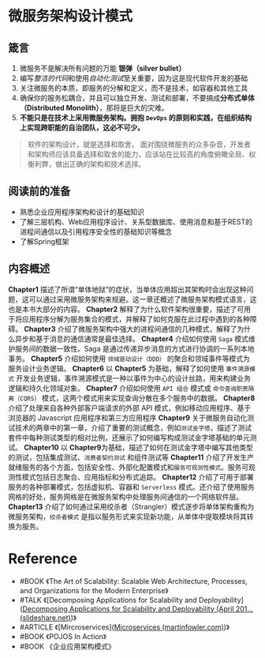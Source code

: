 # 微服务架构设计模式

## 箴言
1. 微服务不是解决所有问题的万能 **银弹（silver bullet）**
2. 编写*整洁的代码*和使用*自动化测试*至关重要，因为这是现代软件开发的基础
3. 关注微服务的本质，即服务的分解和定义，而不是技术，如容器和其他工具
4. 确保你的服务松耦合，并且可以独立开发、测试和部署，不要搞成**分布式单体（Distributed Monolith）**，那将是巨大的灾难。
5. **不能只是在技术上采用微服务架构。拥抱 `DevOps` 的原则和实践，在组织结构上实现跨职能的自治团队，这必不可少。**

>软件的架构设计，就是选择和取舍。
>面对围绕微服务的众多杂音，开发者和架构师应该具备选择和取舍的能力，应该站在比较高的角度俯瞰全局、权衡利弊，做出正确的架构和技术选择。



## 阅读前的准备
* 熟悉企业应用程序架构和设计的基础知识
* 了解三层机构、Web应用程序设计、关系型数据库、使用消息和基于REST的进程间通信以及引用程序安全性的基础知识等概念
* 了解Spring框架

## 内容概述
**Chapter1** 描述了所谓“单体地狱”的症状，当单体应用超出其架构时会出现这种问题，这可以通过采用微服务架构来规避。这一章还概述了微服务架构模式语言，这也是本书大部分的内容。
**Chapter2** 解释了为什么软件架构很重要，描述了可用于将应用程序分解为服务集合的模式，并解释了如何克服在此过程中遇到的各种障碍。
**Chapter3** 介绍了微服务架构中强大的进程间通信的几种模式，解释了为什么异步和基于消息的通信通常是最佳选择。
**Chapter4** 介绍如何使用 `Saga` 模式维护服务间的数据一致性。Saga 是通过传递异步消息的方式进行协调的一系列本地事务。
**Chapter5** 介绍如何使用 `领域驱动设计（DDD）` 的聚合和领域事件等模式为服务设计业务逻辑。
**Chapter6** 以 **Chapter5** 为基础，解释了如何使用 `事件溯源模式` 开发业务逻辑，事件溯源模式是一种以事件为中心的设计丝路，用来构建业务逻辑和持久化领域对象。
**Chapter7** 介绍如何使用 `API 组合` 模式或 `命令查询职责隔离（CQRS）` 模式，这两个模式用来实现查询分散在多个服务中的数据。
**Chapter8** 介绍了处理来自各种外部客户端请求的外部 API 模式，例如移动应用程序、基于浏览器的 Javascript 应用程序和第三方应用程序
**Chapter9** 关于微服务自动化测试技术的两章中的第一章，介绍了重要的测试概念，例如`测试金字塔`，描述了测试套件中每种测试类型的相对比例，还展示了如何编写构成测试金字塔基础的单元测试。
	**Chapter10** 以 **Chapter9**为基础，描述了如何在测试金字塔中编写其他类型的测试，包括集成测试、`消费者契约测试` 和组件测试等
**Chapter11** 介绍了开发生产就绪服务的各个方面，包括安全性、外部化配置模式和`服务可观测性模式`。服务可观测性模式包括日志聚合、应用指标和分布式追踪。
**Chapter12** 介绍了可用于部署服务的各种部署模式，包括虚拟机、容器和 `Serverless` 模式。还介绍了使用服务网格的好处，服务网格是在微服务架构中处理服务间通信的一个网络软件层。
**Chapter13** 介绍了如何通过采用绞杀者（Strangler）模式逐步将单体架构重构为微服务架构，`绞杀者模式` 是指以服务形式来实现新功能，从单体中提取模块将其转换为服务。

# Reference
*  #BOOK   《The Art of Scalability: Scalable Web Architecture, Processes, and Organizations for the Modern Enterprise》
*  #TALK  《[Decomposing Applications for Scalability and Deployability]([Decomposing Applications for Scalability and Deployability (April 201… (slideshare.net)](https://www.slideshare.net/chris.e.richardson/decomposing-applications-for-scalability-and-deployability-april-2012?qid=f4848382-4584-4f86-ba87-28135b6f4f0d&v=&b=&from_search=2))》
* #ARTICLE 《[Mircroservices]([Microservices (martinfowler.com)](https://martinfowler.com/articles/microservices.html))》
* #BOOK  《POJOS In Action》
* #BOOK 《企业应用架构模式》